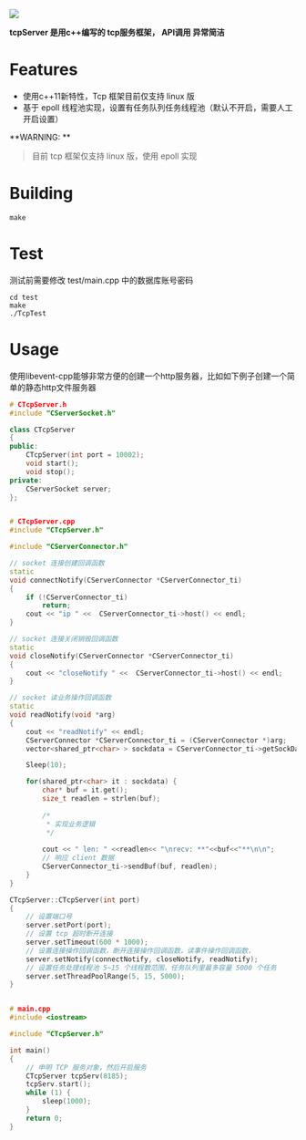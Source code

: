 ![](./res/tcpServer.png)

**tcpServer 是用c++编写的 tcp服务框架， API调用 异常简洁**

# Features
* 使用c++11新特性，Tcp 框架目前仅支持 linux 版
* 基于 epoll 线程池实现，设置有任务队列任务线程池（默认不开启，需要人工开启设置）

**WARNING: **
> 目前 tcp 框架仅支持 linux 版，使用 epoll 实现

# Building
```
make
```

# Test
测试前需要修改 test/main.cpp 中的数据库账号密码
```
cd test  
make  
./TcpTest
```

# Usage
使用libevent-cpp能够非常方便的创建一个http服务器，比如如下例子创建一个简单的静态http文件服务器
```c++
# CTcpServer.h
#include "CServerSocket.h"

class CTcpServer
{
public:
    CTcpServer(int port = 10002);
    void start();
    void stop();
private:
    CServerSocket server;
};


# CTcpServer.cpp
#include "CTcpServer.h"

#include "CServerConnector.h"

// socket 连接创建回调函数
static
void connectNotify(CServerConnector *CServerConnector_ti)
{
    if (!CServerConnector_ti)
        return;
    cout << "ip " <<  CServerConnector_ti->host() << endl;
}

// socket 连接关闭销毁回调函数
static
void closeNotify(CServerConnector *CServerConnector_ti)
{
    cout << "closeNotify " <<  CServerConnector_ti->host() << endl;
}

// socket 读业务操作回调函数
static
void readNotify(void *arg)
{
    cout << "readNotify" << endl;
    CServerConnector *CServerConnector_ti = (CServerConnector *)arg;
    vector<shared_ptr<char> > sockdata = CServerConnector_ti->getSockDatas();

    Sleep(10);

    for(shared_ptr<char> it : sockdata) {
        char* buf = it.get();
        size_t readlen = strlen(buf);
        
        /*
         * 实现业务逻辑
         */
        
        cout << " len: " <<readlen<< "\nrecv: **"<<buf<<"**\n\n";
		// 响应 client 数据
        CServerConnector_ti->sendBuf(buf, readlen);
    }
}

CTcpServer::CTcpServer(int port)
{
	// 设置端口号
    server.setPort(port);
	// 设置 tcp 超时断开连接
    server.setTimeout(600 * 1000);
	// 设置连接操作回调函数，断开连接操作回调函数，读事件操作回调函数，
    server.setNotify(connectNotify, closeNotify, readNotify);
	// 设置任务处理线程池 5~15 个线程数范围，任务队列里最多容量 5000 个任务
    server.setThreadPoolRange(5, 15, 5000);
}


# main.cpp
#include <iostream>

#include "CTcpServer.h"

int main()
{
	// 申明 TCP 服务对象，然后开启服务
    CTcpServer tcpServ(8185);
    tcpServ.start();
    while (1) {
        sleep(1000);
    }
    return 0;
}
```
